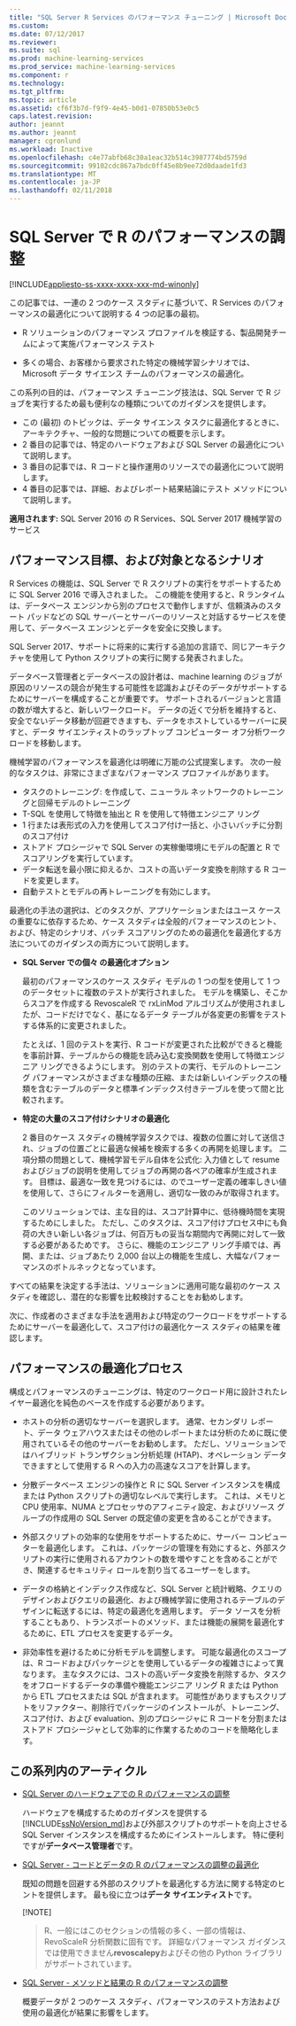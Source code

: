 ```yaml
---
title: "SQL Server R Services のパフォーマンス チューニング | Microsoft Docs"
ms.custom: 
ms.date: 07/12/2017
ms.reviewer: 
ms.suite: sql
ms.prod: machine-learning-services
ms.prod_service: machine-learning-services
ms.component: r
ms.technology: 
ms.tgt_pltfrm: 
ms.topic: article
ms.assetid: cf6f3b7d-f9f9-4e45-b0d1-07850b53e0c5
caps.latest.revision: 
author: jeannt
ms.author: jeannt
manager: cgronlund
ms.workload: Inactive
ms.openlocfilehash: c4e77abfb68c30a1eac32b514c3987774bd5759d
ms.sourcegitcommit: 99102cdc867a7bdc0ff45e8b9ee72d0daade1fd3
ms.translationtype: MT
ms.contentlocale: ja-JP
ms.lasthandoff: 02/11/2018
---
```

# <a name="performance-tuning-for-r-in-sql-server"></a>SQL Server で R のパフォーマンスの調整
[!INCLUDE[appliesto-ss-xxxx-xxxx-xxx-md-winonly](../../includes/appliesto-ss-xxxx-xxxx-xxx-md-winonly.md)]

この記事では、一連の 2 つのケース スタディに基づいて、R Services のパフォーマンスの最適化について説明する 4 つの記事の最初。

- R ソリューションのパフォーマンス プロファイルを検証する、製品開発チームによって実施パフォーマンス テスト

- 多くの場合、お客様から要求された特定の機械学習シナリオでは、Microsoft データ サイエンス チームのパフォーマンスの最適化。

この系列の目的は、パフォーマンス チューニング技法は、SQL Server で R ジョブを実行するため最も便利なの種類についてのガイダンスを提供します。

+ この (最初) のトピックは、データ サイエンス タスクに最適化するときに、アーキテクチャ、一般的な問題についての概要を示します。
+ 2 番目の記事では、特定のハードウェアおよび SQL Server の最適化について説明します。
+ 3 番目の記事では、R コードと操作運用のリソースでの最適化について説明します。
+ 4 番目の記事では、詳細、およびレポート結果結論にテスト メソッドについて説明します。

**適用されます:** SQL Server 2016 の R Services、SQL Server 2017 機械学習のサービス

## <a name="performance-goals-and-targeted-scenarios"></a>パフォーマンス目標、および対象となるシナリオ

R Services の機能は、SQL Server で R スクリプトの実行をサポートするために SQL Server 2016 で導入されました。 この機能を使用すると、R ランタイムは、データベース エンジンから別のプロセスで動作しますが、信頼済みのスタート パッドなどの SQL サーバーとサーバーのリソースと対話するサービスを使用して、データベース エンジンとデータを安全に交換します。

SQL Server 2017、サポートに将来的に実行する追加の言語で、同じアーキテクチャを使用して Python スクリプトの実行に関する発表されました。

データベース管理者とデータベースの設計者は、machine learning のジョブが原因のリソースの競合が発生する可能性を認識およびそのデータがサポートするためにサーバーを構成することが重要です。 サポートされるバージョンと言語の数が増大すると、新しいワークロード。 データの近くで分析を維持すると、安全でないデータ移動が回避できますも、データをホストしているサーバーに戻すと、データ サイエンティストのラップトップ コンピューター オフ分析ワークロードを移動します。

機械学習のパフォーマンスを最適化は明確に万能の公式提案します。 次の一般的なタスクは、非常にさまざまなパフォーマンス プロファイルがあります。

- タスクのトレーニング: を作成して、ニューラル ネットワークのトレーニングと回帰モデルのトレーニング
- T-SQL を使用して特徴を抽出と R を使用して特徴エンジニア リング
- 1 行または表形式の入力を使用してスコア付け一括と、小さいバッチに分割のスコア付け
- ストアド プロシージャで SQL Server の実稼働環境にモデルの配置と R でスコアリングを実行しています。
- データ転送を最小限に抑えるか、コストの高いデータ変換を削除する R コードを変更します。
- 自動テストとモデルの再トレーニングを有効にします。

最適化の手法の選択は、どのタスクが、アプリケーションまたはユース ケースの重要なに依存するため、ケース スタディは全般的パフォーマンスのヒント、および、特定のシナリオ、バッチ スコアリングのための最適化を最適化する方法についてのガイダンスの両方について説明します。

+ **SQL Server での個々 の最適化オプション**

    最初のパフォーマンスのケース スタディ モデルの 1 つの型を使用して 1 つのデータセットに複数のテストが実行されました。 モデルを構築し、そこからスコアを作成する RevoscaleR で rxLinMod アルゴリズムが使用されましたが、コードだけでなく、基になるデータ テーブルが各変更の影響をテストする体系的に変更されました。

    たとえば、1 回のテストを実行、R コードが変更された比較ができると機能を事前計算、テーブルからの機能を読み込む変換関数を使用して特徴エンジニア リングできるようにします。 別のテストの実行、モデルのトレーニング パフォーマンスがさまざまな種類の圧縮、または新しいインデックスの種類を含むテーブルのデータと標準インデックス付きテーブルを使って間と比較されます。

+ **特定の大量のスコア付けシナリオの最適化**

    2 番目のケース スタディの機械学習タスクでは、複数の位置に対して送信され、ジョブの位置ごとに最適な候補を検索する多くの再開を処理します。 二項分類の問題として、機械学習モデル自体を公式化: 入力値として resume およびジョブの説明を使用してジョブの再開の各ペアの確率が生成されます。 目標は、最適な一致を見つけるには、のでユーザー定義の確率しきい値を使用して、さらにフィルターを適用し、適切な一致のみが取得されます。

    このソリューションでは、主な目的は、スコア計算中に、低待機時間を実現するためにしました。 ただし、このタスクは、スコア付けプロセス中にも負荷の大きい新しい各ジョブは、何百万もの妥当な期間内で再開に対して一致する必要があるためです。 さらに、機能のエンジニア リング手順では、再開、または、ジョブあたり 2,000 台以上の機能を生成し、大幅なパフォーマンスのボトルネックとなっています。

すべての結果を決定する手法は、ソリューションに適用可能な最初のケース スタディを確認し、潜在的な影響を比較検討することをお勧めします。

次に、作成者のさまざまな手法を適用および特定のワークロードをサポートするためにサーバーを最適化して、スコア付けの最適化ケース スタディの結果を確認します。

## <a name="performance-optimization-process"></a>パフォーマンスの最適化プロセス

構成とパフォーマンスのチューニングは、特定のワークロード用に設計されたレイヤー最適化を純色のベースを作成する必要があります。

- ホストの分析の適切なサーバーを選択します。 通常、セカンダリ レポート、データ ウェアハウスまたはその他のレポートまたは分析のために既に使用されているその他のサーバーをお勧めします。 ただし、ソリューションではハイブリッド トランザクション分析処理 (HTAP)、オペレーション データできますとして使用する R への入力の高速なスコアを計算します。

- 分散データベース エンジンの操作と R に SQL Server インスタンスを構成または Python スクリプトの適切なレベルで実行します。 これは、メモリと CPU 使用率、NUMA とプロセッサのアフィニティ設定、およびリソース グループの作成用の SQL Server の既定値の変更を含めることができます。

- 外部スクリプトの効率的な使用をサポートするために、サーバー コンピューターを最適化します。 これは、パッケージの管理を有効にすると、外部スクリプトの実行に使用されるアカウントの数を増やすことを含めることができ、関連するセキュリティ ロールを割り当てるユーザーをします。

- データの格納とインデックス作成など、SQL Server と統計戦略、クエリのデザインおよびクエリの最適化、および機械学習に使用されるテーブルのデザインに転送するには、特定の最適化を適用します。 データ ソースを分析することもあり、トランスポートのメソッド、または機能の展開を最適化するために、ETL プロセスを変更するデータ。

- 非効率性を避けるために分析モデルを調整します。 可能な最適化のスコープは、R コードおよびパッケージとを使用しているデータの複雑さによって異なります。 主なタスクには、コストの高いデータ変換を削除するか、タスクをオフロードするデータの準備や機能エンジニア リング R または Python から ETL プロセスまたは SQL が含まれます。 可能性がありますもスクリプトをリファクター、削除行でパッケージのインストールが、トレーニング、スコア付け、および evaluation、別のプロシージャに R コードを分割またはストアド プロシージャとして効率的に作業するためのコードを簡略化します。

## <a name="articles-in-this-series"></a>この系列内のアーティクル

+ [SQL Server のハードウェアでの R のパフォーマンスの調整](..\r\sql-server-configuration-r-services.md)

    ハードウェアを構成するためのガイダンスを提供する[!INCLUDE[ssNoVersion_md](..\..\includes\ssnoversion-md.md)]および外部スクリプトのサポートを向上させる SQL Server インスタンスを構成するためにインストールします。 特に便利ですが**データベース管理者**です。

+ [SQL Server - コードとデータの R のパフォーマンスの調整の最適化](..\r\r-and-data-optimization-r-services.md)

    既知の問題を回避する外部のスクリプトを最適化する方法に関する特定のヒントを提供します。 最も役に立つは**データ サイエンティスト**です。

    [!NOTE]
    > R、一般にはこのセクションの情報の多く、一部の情報は、RevoScaleR 分析関数に固有です。 詳細なパフォーマンス ガイダンスでは使用できません**revoscalepy**およびその他の Python ライブラリがサポートされています。

+ [SQL Server - メソッドと結果の R のパフォーマンスの調整](..\r\performance-case-study-r-services.md)

    概要データが 2 つのケース スタディ、パフォーマンスのテスト方法および使用の最適化が結果に影響をします。
